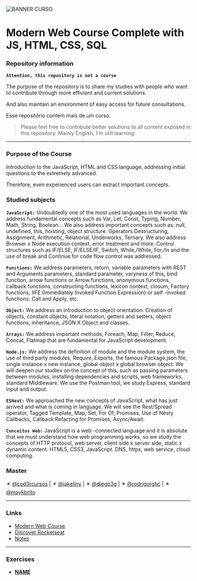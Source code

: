 ![BANNER CURSO](https://codeboost.com.br/img/ilustra-ideal.svg)

# Modern Web Course Complete with JS, HTML, CSS, SQL

### Repository information

**`Attention, this repository is not a course`**

The purpose of the repository is to share my studies with people who want to contribute through more efficient and current solutions.

And also maintain an environment of easy access for future consultations.

Esse repositório contem mais de um curso.

> Please feel free to contribute better solutions to all content exposed in this repository. Mainly English, I'm still learning.

---

### Purpose of the Course

Introduction to the JavaScript, HTML and CSS language, addressing initial questions to the extremely advanced.

Therefore, even experienced users can extract important concepts.

### Studied subjects

**`JavaScript:`** Undoubtedly one of the most used languages in the world. We address fundamental concepts such as Var, Let, Const, Typing, Number, Math, String, Boolean… We also address important concepts such as: null, undefined, this, hoisting, object structure. Operators Destructuring, Assignment, Arithmetic, Relational, Underworks, Ternary. We also address Browser x Node execution context, error treatment and more. Control structures such as IF/ELSE, IF/ELSE/IF, Switch, While,/While, For,/In and the use of break and Continue for code flow control was addressed.

**`Functions:`** We address parameters, return, variable parameters with REST and Arguments parameters, standard parameter, varyness of this, bind function, arrow functions or Arrow functions, anonymous functions, callback functions, constructing functions, lexicon context, closum, Factory functions, IIFE (Immediately Invoked Function Expression) or self -invoked functions. Call and Apply, etc.

**`Object:`** We address an introduction to object orientation. Creation of objects, constant objects, literal notation, getters and setters, object functions, inheritance, JSON X Object and classes.

**`Arrays:`** We address important methods, Foreach, Map, Filter, Reduce, Concat, Flatmap that are fundamental for JavaScript development.

**`Node.js:`** We address the definition of module and the module system, the use of third party modules, Require, Exports, the famous Package.json file, single instance x new instance, global object x global browser object. We will deepen our studies on the concept of this, such as passing parameters between modules, installing dependencies and scripts, web frameworks, standard Middleware. We use the Postman tool, we study Express, standard input and output.

**`ESNext:`** We approached the new concepts of JavaScript, what has just arrived and what is coming in language. We will see the Rest/Spread operator, Tagged Template, Map, Set, For Of, Promises, Use of Nesty Callbacks, Callback Refacting for Promises, Async/Await.

 **`Conceitos Web:`** JavaScript is a web -connected language and it is absolute that we must understand how web programming works, so we study the concepts of HTTP protocol, web server, client side x server side, static x dynamic content. HTML5, CSS3, JavaScript. DNS, https, web service, cloud computing.

### Master

:eight_pointed_black_star: [@cod3rcursos](https://github.com/cod3rcursos) | :eight_pointed_black_star: [@jakeliny](https://github.com/jakeliny) | :eight_pointed_black_star: [@diego3g](https://github.com/diego3g) | :eight_pointed_black_star: [@rodrigorgtic](https://github.com/rodrigorgtic) | :eight_pointed_black_star: [@maykbrito](https://github.com/maykbrito)

---

### Links
- [Modern Web Course](https://www.udemy.com/course/curso-web/)
- [Discover Rocketseat](https://www.rocketseat.com.br/discover)
- [Notes](NOTES.md)

---

### Exercises

- **[NAME]()**
